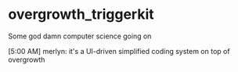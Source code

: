# overgrowth_triggerkit
Some god damn computer science going on

[5:00 AM] merlyn: it's a UI-driven simplified coding system on top of overgrowth
